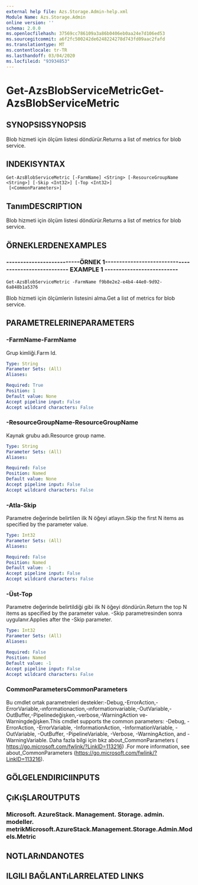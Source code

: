 ```yaml
---
external help file: Azs.Storage.Admin-help.xml
Module Name: Azs.Storage.Admin
online version: ''
schema: 2.0.0
ms.openlocfilehash: 37569cc786109a3a86b0406eb0aa24e7d106ed53
ms.sourcegitcommit: a6f2fc500242de6248224278d743fd09aac2fafd
ms.translationtype: MT
ms.contentlocale: tr-TR
ms.lasthandoff: 03/04/2020
ms.locfileid: "93934853"
---
```

# <span data-ttu-id="20dfa-101">Get-AzsBlobServiceMetric</span><span class="sxs-lookup"><span data-stu-id="20dfa-101">Get-AzsBlobServiceMetric</span></span>

## <span data-ttu-id="20dfa-102">SYNOPSIS</span><span class="sxs-lookup"><span data-stu-id="20dfa-102">SYNOPSIS</span></span>
<span data-ttu-id="20dfa-103">Blob hizmeti için ölçüm listesi döndürür.</span><span class="sxs-lookup"><span data-stu-id="20dfa-103">Returns a list of metrics for blob service.</span></span>

## <span data-ttu-id="20dfa-104">INDEKI</span><span class="sxs-lookup"><span data-stu-id="20dfa-104">SYNTAX</span></span>

```
Get-AzsBlobServiceMetric [-FarmName] <String> [-ResourceGroupName <String>] [-Skip <Int32>] [-Top <Int32>]
 [<CommonParameters>]
```

## <span data-ttu-id="20dfa-105">Tanım</span><span class="sxs-lookup"><span data-stu-id="20dfa-105">DESCRIPTION</span></span>
<span data-ttu-id="20dfa-106">Blob hizmeti için ölçüm listesi döndürür.</span><span class="sxs-lookup"><span data-stu-id="20dfa-106">Returns a list of metrics for blob service.</span></span>

## <span data-ttu-id="20dfa-107">ÖRNEKLERDEN</span><span class="sxs-lookup"><span data-stu-id="20dfa-107">EXAMPLES</span></span>

### <span data-ttu-id="20dfa-108">--------------------------ÖRNEK 1--------------------------</span><span class="sxs-lookup"><span data-stu-id="20dfa-108">-------------------------- EXAMPLE 1 --------------------------</span></span>
```
Get-AzsBlobServiceMetric -FarmName f9b8e2e2-e4b4-44e0-9d92-6a848b1a5376
```

<span data-ttu-id="20dfa-109">Blob hizmeti için ölçümlerin listesini alma.</span><span class="sxs-lookup"><span data-stu-id="20dfa-109">Get a list of metrics for blob service.</span></span>

## <span data-ttu-id="20dfa-110">PARAMETRELERINE</span><span class="sxs-lookup"><span data-stu-id="20dfa-110">PARAMETERS</span></span>

### <span data-ttu-id="20dfa-111">-FarmName</span><span class="sxs-lookup"><span data-stu-id="20dfa-111">-FarmName</span></span>
<span data-ttu-id="20dfa-112">Grup kimliği.</span><span class="sxs-lookup"><span data-stu-id="20dfa-112">Farm Id.</span></span>

```yaml
Type: String
Parameter Sets: (All)
Aliases: 

Required: True
Position: 1
Default value: None
Accept pipeline input: False
Accept wildcard characters: False
```

### <span data-ttu-id="20dfa-113">-ResourceGroupName</span><span class="sxs-lookup"><span data-stu-id="20dfa-113">-ResourceGroupName</span></span>
<span data-ttu-id="20dfa-114">Kaynak grubu adı.</span><span class="sxs-lookup"><span data-stu-id="20dfa-114">Resource group name.</span></span>

```yaml
Type: String
Parameter Sets: (All)
Aliases: 

Required: False
Position: Named
Default value: None
Accept pipeline input: False
Accept wildcard characters: False
```

### <span data-ttu-id="20dfa-115">-Atla</span><span class="sxs-lookup"><span data-stu-id="20dfa-115">-Skip</span></span>
<span data-ttu-id="20dfa-116">Parametre değerinde belirtilen ilk N öğeyi atlayın.</span><span class="sxs-lookup"><span data-stu-id="20dfa-116">Skip the first N items as specified by the parameter value.</span></span>

```yaml
Type: Int32
Parameter Sets: (All)
Aliases: 

Required: False
Position: Named
Default value: -1
Accept pipeline input: False
Accept wildcard characters: False
```

### <span data-ttu-id="20dfa-117">-Üst</span><span class="sxs-lookup"><span data-stu-id="20dfa-117">-Top</span></span>
<span data-ttu-id="20dfa-118">Parametre değerinde belirtildiği gibi ilk N öğeyi döndürün.</span><span class="sxs-lookup"><span data-stu-id="20dfa-118">Return the top N items as specified by the parameter value.</span></span>
<span data-ttu-id="20dfa-119">-Skip parametresinden sonra uygulanır.</span><span class="sxs-lookup"><span data-stu-id="20dfa-119">Applies after the -Skip parameter.</span></span>

```yaml
Type: Int32
Parameter Sets: (All)
Aliases: 

Required: False
Position: Named
Default value: -1
Accept pipeline input: False
Accept wildcard characters: False
```

### <span data-ttu-id="20dfa-120">CommonParameters</span><span class="sxs-lookup"><span data-stu-id="20dfa-120">CommonParameters</span></span>
<span data-ttu-id="20dfa-121">Bu cmdlet ortak parametreleri destekler:-Debug,-ErrorAction,-ErrorVariable,-ınformationaction,-ınformationvariable,-OutVariable,-OutBuffer,-Pipelinedeğişken,-verbose,-WarningAction ve-Warningdeğişken.</span><span class="sxs-lookup"><span data-stu-id="20dfa-121">This cmdlet supports the common parameters: -Debug, -ErrorAction, -ErrorVariable, -InformationAction, -InformationVariable, -OutVariable, -OutBuffer, -PipelineVariable, -Verbose, -WarningAction, and -WarningVariable.</span></span> <span data-ttu-id="20dfa-122">Daha fazla bilgi için bkz about_CommonParameters ( https://go.microsoft.com/fwlink/?LinkID=113216) .</span><span class="sxs-lookup"><span data-stu-id="20dfa-122">For more information, see about_CommonParameters (https://go.microsoft.com/fwlink/?LinkID=113216).</span></span>

## <span data-ttu-id="20dfa-123">GÖLGELENDIRICI</span><span class="sxs-lookup"><span data-stu-id="20dfa-123">INPUTS</span></span>

## <span data-ttu-id="20dfa-124">ÇıKıŞLAR</span><span class="sxs-lookup"><span data-stu-id="20dfa-124">OUTPUTS</span></span>

### <span data-ttu-id="20dfa-125">Microsoft. AzureStack. Management. Storage. admin. modeller. metrik</span><span class="sxs-lookup"><span data-stu-id="20dfa-125">Microsoft.AzureStack.Management.Storage.Admin.Models.Metric</span></span>

## <span data-ttu-id="20dfa-126">NOTLARıNDA</span><span class="sxs-lookup"><span data-stu-id="20dfa-126">NOTES</span></span>

## <span data-ttu-id="20dfa-127">ILGILI BAĞLANTıLAR</span><span class="sxs-lookup"><span data-stu-id="20dfa-127">RELATED LINKS</span></span>

